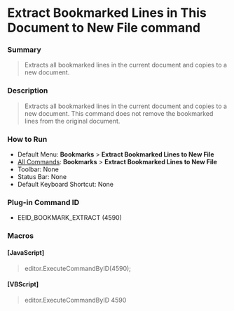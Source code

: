 # Extract Bookmarked Lines in This Document to New File command

### Summary

> Extracts all bookmarked lines in the current document and copies to a new document.

### Description

> Extracts all bookmarked lines in the current document and copies to a new document. This command does not remove the bookmarked lines from the original document.

### How to Run

- Default Menu: **Bookmarks** \> **Extract Bookmarked Lines to New File**
- [All Commands](../tools/all_commands): **Bookmarks** \> **Extract Bookmarked Lines to New File**
- Toolbar: None
- Status Bar: None
- Default Keyboard Shortcut: None

### Plug-in Command ID

- EEID\_BOOKMARK\_EXTRACT (4590)

### Macros

#### \[JavaScript\]

> editor.ExecuteCommandByID(4590);

#### \[VBScript\]

> editor.ExecuteCommandByID 4590
